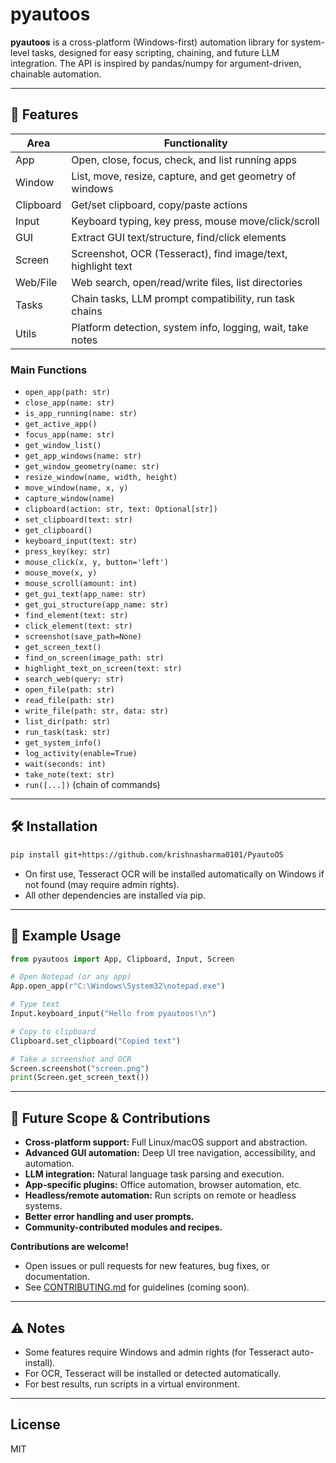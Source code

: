 # pyautoos

**pyautoos** is a cross-platform (Windows-first) automation library for system-level tasks, designed for easy scripting, chaining, and future LLM integration. The API is inspired by pandas/numpy for argument-driven, chainable automation.

---

## 🚀 Features

| Area         | Functionality                                                                 |
|--------------|-------------------------------------------------------------------------------|
| App          | Open, close, focus, check, and list running apps                             |
| Window       | List, move, resize, capture, and get geometry of windows                     |
| Clipboard    | Get/set clipboard, copy/paste actions                                        |
| Input        | Keyboard typing, key press, mouse move/click/scroll                          |
| GUI          | Extract GUI text/structure, find/click elements                              |
| Screen       | Screenshot, OCR (Tesseract), find image/text, highlight text                 |
| Web/File     | Web search, open/read/write files, list directories                          |
| Tasks        | Chain tasks, LLM prompt compatibility, run task chains                       |
| Utils        | Platform detection, system info, logging, wait, take notes                   |

### Main Functions
- `open_app(path: str)`
- `close_app(name: str)`
- `is_app_running(name: str)`
- `get_active_app()`
- `focus_app(name: str)`
- `get_window_list()`
- `get_app_windows(name: str)`
- `get_window_geometry(name: str)`
- `resize_window(name, width, height)`
- `move_window(name, x, y)`
- `capture_window(name)`
- `clipboard(action: str, text: Optional[str])`
- `set_clipboard(text: str)`
- `get_clipboard()`
- `keyboard_input(text: str)`
- `press_key(key: str)`
- `mouse_click(x, y, button='left')`
- `mouse_move(x, y)`
- `mouse_scroll(amount: int)`
- `get_gui_text(app_name: str)`
- `get_gui_structure(app_name: str)`
- `find_element(text: str)`
- `click_element(text: str)`
- `screenshot(save_path=None)`
- `get_screen_text()`
- `find_on_screen(image_path: str)`
- `highlight_text_on_screen(text: str)`
- `search_web(query: str)`
- `open_file(path: str)`
- `read_file(path: str)`
- `write_file(path: str, data: str)`
- `list_dir(path: str)`
- `run_task(task: str)`
- `get_system_info()`
- `log_activity(enable=True)`
- `wait(seconds: int)`
- `take_note(text: str)`
- `run([...])` (chain of commands)

---

## 🛠️ Installation

```bash
pip install git+https://github.com/krishnasharma0101/PyautoOS
```

- On first use, Tesseract OCR will be installed automatically on Windows if not found (may require admin rights).
- All other dependencies are installed via pip.

---

## 📝 Example Usage

```python
from pyautoos import App, Clipboard, Input, Screen

# Open Notepad (or any app)
App.open_app(r"C:\Windows\System32\notepad.exe")

# Type text
Input.keyboard_input("Hello from pyautoos!\n")

# Copy to clipboard
Clipboard.set_clipboard("Copied text")

# Take a screenshot and OCR
Screen.screenshot("screen.png")
print(Screen.get_screen_text())
```

---

## 🤖 Future Scope & Contributions

- **Cross-platform support:** Full Linux/macOS support and abstraction.
- **Advanced GUI automation:** Deep UI tree navigation, accessibility, and automation.
- **LLM integration:** Natural language task parsing and execution.
- **App-specific plugins:** Office automation, browser automation, etc.
- **Headless/remote automation:** Run scripts on remote or headless systems.
- **Better error handling and user prompts.**
- **Community-contributed modules and recipes.**

**Contributions are welcome!**
- Open issues or pull requests for new features, bug fixes, or documentation.
- See [CONTRIBUTING.md](CONTRIBUTING.md) for guidelines (coming soon).

---

## ⚠️ Notes
- Some features require Windows and admin rights (for Tesseract auto-install).
- For OCR, Tesseract will be installed or detected automatically.
- For best results, run scripts in a virtual environment.

---

## License
MIT 